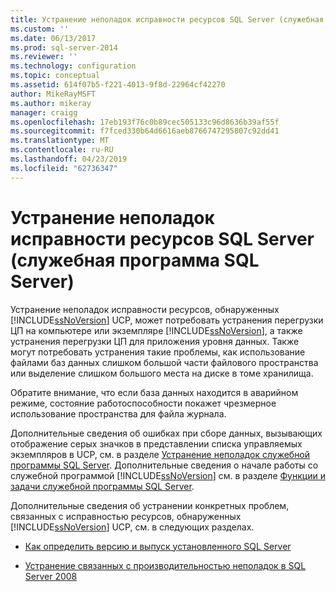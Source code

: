 ```yaml
---
title: Устранение неполадок исправности ресурсов SQL Server (служебная программа SQL Server) | Документация Майкрософт
ms.custom: ''
ms.date: 06/13/2017
ms.prod: sql-server-2014
ms.reviewer: ''
ms.technology: configuration
ms.topic: conceptual
ms.assetid: 614f07b5-f221-4013-9f8d-22964cf42270
author: MikeRayMSFT
ms.author: mikeray
manager: craigg
ms.openlocfilehash: 17eb193f76c0b89cec505133c96d8636b39af55f
ms.sourcegitcommit: f7fced330b64d6616aeb8766747295807c92dd41
ms.translationtype: MT
ms.contentlocale: ru-RU
ms.lasthandoff: 04/23/2019
ms.locfileid: "62736347"
---
```

# <a name="troubleshoot-sql-server-resource-health-sql-server-utility"></a>Устранение неполадок исправности ресурсов SQL Server (служебная программа SQL Server)
  Устранение неполадок исправности ресурсов, обнаруженных [!INCLUDE[ssNoVersion](../../includes/ssnoversion-md.md)] UCP, может потребовать устранения перегрузки ЦП на компьютере или экземпляре [!INCLUDE[ssNoVersion](../../includes/ssnoversion-md.md)], а также устранения перегрузки ЦП для приложения уровня данных. Также могут потребовать устранения такие проблемы, как использование файлами баз данных слишком большой части файлового пространства или выделение слишком большого места на диске в томе хранилища.  
  
 Обратите внимание, что если база данных находится в аварийном режиме, состояние работоспособности покажет чрезмерное использование пространства для файла журнала.  
  
 Дополнительные сведения об ошибках при сборе данных, вызывающих отображение серых значков в представлении списка управляемых экземпляров в UCP, см. в разделе [Устранение неполадок служебной программы SQL Server](../../database-engine/troubleshoot-the-sql-server-utility.md). Дополнительные сведения о начале работы со служебной программой [!INCLUDE[ssNoVersion](../../includes/ssnoversion-md.md)] см. в разделе [Функции и задачи служебной программы SQL Server](sql-server-utility-features-and-tasks.md).  
  
 Дополнительные сведения об устранении конкретных проблем, связанных с исправностью ресурсов, обнаруженных [!INCLUDE[ssNoVersion](../../includes/ssnoversion-md.md)] UCP, см. в следующих разделах.  
  
-   [Как определить версию и выпуск установленного SQL Server](https://go.microsoft.com/fwlink/?LinkID=178504)  
  
-   [Устранение связанных с производительностью неполадок в SQL Server 2008](https://go.microsoft.com/fwlink/?LinkId=151354)  
  
  
